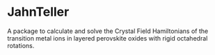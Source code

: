 # JahnTeller
A package to calculate and solve the Crystal Field Hamiltonians of the transition metal ions in layered perovskite oxides with rigid octahedral rotations.
